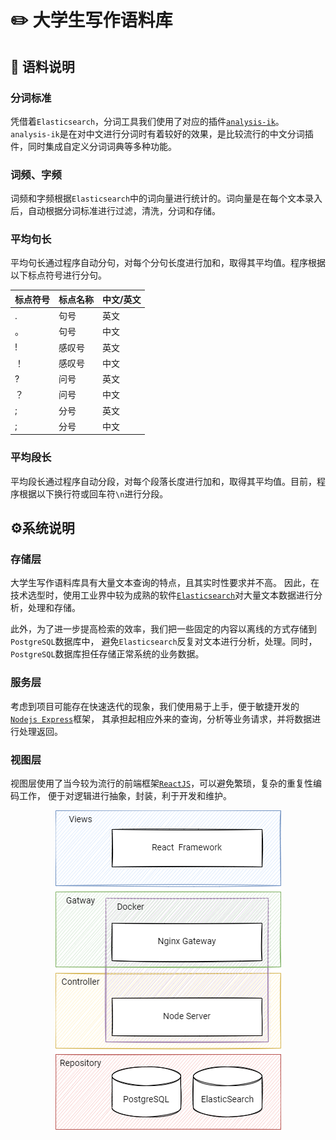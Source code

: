 # ✏️ 大学生写作语料库

## 📃 语料说明

### 分词标准

凭借着`Elasticsearch`，分词工具我们使用了对应的插件[`analysis-ik`](https://github.com/medcl/elasticsearch-analysis-ik)。
`analysis-ik`是在对中文进行分词时有着较好的效果，是比较流行的中文分词插件，同时集成自定义分词词典等多种功能。

### 词频、字频

词频和字频根据`Elasticsearch`中的词向量进行统计的。词向量是在每个文本录入后，自动根据分词标准进行过滤，清洗，分词和存储。

### 平均句长

平均句长通过程序自动分句，对每个分句长度进行加和，取得其平均值。程序根据以下标点符号进行分句。

| 标点符号 | 标点名称 | 中文/英文 |
|------|------|-------|
| .    | 句号   | 英文    |
| 。    | 句号   | 中文    |
| !    | 感叹号  | 英文    |
| ！    | 感叹号  | 中文    |
| ?    | 问号   | 英文    |
| ？    | 问号   | 中文    |
| ;    | 分号   | 英文    |
| ;    | 分号   | 中文    |

### 平均段长

平均段长通过程序自动分段，对每个段落长度进行加和，取得其平均值。目前，程序根据以下换行符或回车符`\n`进行分段。


## ⚙️系统说明

### 存储层

大学生写作语料库具有大量文本查询的特点，且其实时性要求并不高。
因此，在技术选型时，使用工业界中较为成熟的软件[`Elasticsearch`](https://www.elastic.co/)对大量文本数据进行分析，处理和存储。

此外，为了进一步提高检索的效率，我们把一些固定的内容以离线的方式存储到`PostgreSQL`数据库中，
避免`Elasticsearch`反复对文本进行分析，处理。同时，`PostgreSQL`数据库担任存储正常系统的业务数据。

### 服务层

考虑到项目可能存在快速迭代的现象，我们使用易于上手，便于敏捷开发的[`Nodejs Express`](https://expressjs.com/)框架，
其承担起相应外来的查询，分析等业务请求，并将数据进行处理返回。

### 视图层

视图层使用了当今较为流行的前端框架[`ReactJS`](https://reactjs.org/)，可以避免繁琐，复杂的重复性编码工作，
便于对逻辑进行抽象，封装，利于开发和维护。

<p align="center">
    <img alt="arch" src="arch.png"/>
</p>
